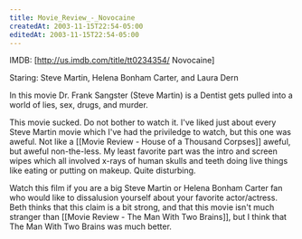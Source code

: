 ```yaml
---
title: Movie_Review_-_Novocaine
createdAt: 2003-11-15T22:54-05:00
editedAt: 2003-11-15T22:54-05:00
---
```


IMDB: [http://us.imdb.com/title/tt0234354/ Novocaine]

Staring: Steve Martin, Helena Bonham Carter, and Laura Dern

In this movie Dr. Frank Sangster (Steve Martin) is a Dentist gets pulled into a world of lies, sex, drugs, and murder.

This movie sucked. Do not bother to watch it. I've liked just about every Steve Martin movie which I've had the priviledge to watch, but this one was aweful. Not like a [[Movie Review - House of a Thousand Corpses]] aweful, but aweful non-the-less. My least favorite part was the intro and screen wipes which all involved x-rays of human skulls and teeth doing live things like eating or putting on makeup. Quite disturbing.

Watch this film if you are a big Steve Martin or Helena Bonham Carter fan who would like to dissalusion yourself about your favorite actor/actress. Beth thinks that this claim is a bit strong, and that this movie isn't much stranger than [[Movie Review - The Man With Two Brains]], but I think that The Man With Two Brains was much better.

